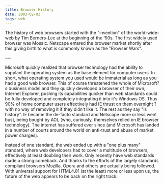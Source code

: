 ```yaml
---
title: Browser History
date: 2003-02-03
tags: web
---
```

<p>The history of web browsers started with the "invention" of the world-wide-web by Tim Berners-Lee at the beginning of the '90s. The first widely used browser was Mosaic. Netscape entered the browser market shortly after this giving birth to what is commonly known as the "Browser Wars".</p> 
---

<p>Microsoft quickly realized that browser technology had the ability to supplant the operating system as the base element for computer users. In short, what operating system you used would be immaterial as long as you had a good web browser. This of course threatened the whole of Microsoft?s business model and they quickly developed a browser of their own, Internet Explorer, pushing its capabilities quicker than web standards could be fully developed and completely integrating it into it's Windows OS. Thus 90% of home computer users effectively had IE thrust on them overnight ? with no way of removing it if they didn't like it. The rest as they say "is history". IE became the de-facto standard and Netscape more or less went bust, being bought by AOL (who, curiously, themselves relied on IE browser technology). The internet has suffered ever since (and Microsoft has landed in a number of courts around the world on anti-trust and abuse of market power charges).</p>
<p>Instead of one standard, the web ended up with a "one plus many" standard, where web developers had to cover a multitude of browsers, effectively at least doubling their work. Only recently have web standards made a strong comeback. And thanks to the efforts of the largely standards compliant browsers Mozilla, Opera and others are actually being followed. With universal support for HTML4.01 (at the least) more or less upon us, the future of the web appears to be back on the right track.</p>